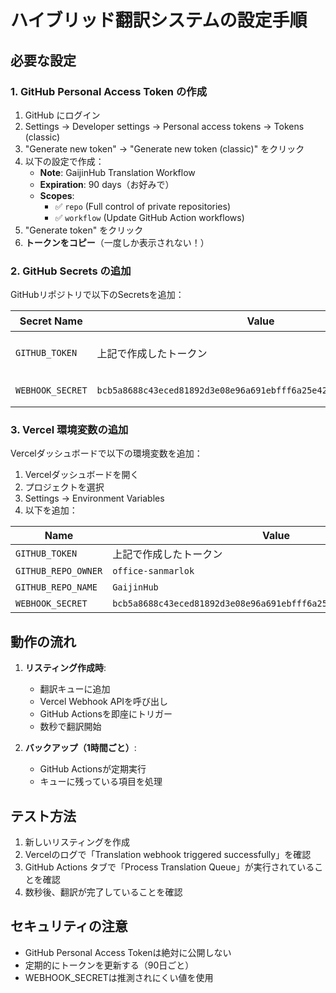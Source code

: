# ハイブリッド翻訳システムの設定手順

## 必要な設定

### 1. GitHub Personal Access Token の作成

1. GitHub にログイン
2. Settings → Developer settings → Personal access tokens → Tokens (classic)
3. "Generate new token" → "Generate new token (classic)" をクリック
4. 以下の設定で作成：
   - **Note**: GaijinHub Translation Workflow
   - **Expiration**: 90 days（お好みで）
   - **Scopes**: 
     - ✅ `repo` (Full control of private repositories)
     - ✅ `workflow` (Update GitHub Action workflows)
5. "Generate token" をクリック
6. **トークンをコピー**（一度しか表示されない！）

### 2. GitHub Secrets の追加

GitHubリポジトリで以下のSecretsを追加：

| Secret Name | Value | 説明 |
|-------------|-------|------|
| `GITHUB_TOKEN` | 上記で作成したトークン | GitHub Actions起動用 |
| `WEBHOOK_SECRET` | `bcb5a8688c43eced81892d3e08e96a691ebfff6a25e4206f893c6276f992a984` | Webhook認証用 |

### 3. Vercel 環境変数の追加

Vercelダッシュボードで以下の環境変数を追加：

1. Vercelダッシュボードを開く
2. プロジェクトを選択
3. Settings → Environment Variables
4. 以下を追加：

| Name | Value | Environment |
|------|-------|-------------|
| `GITHUB_TOKEN` | 上記で作成したトークン | Production |
| `GITHUB_REPO_OWNER` | `office-sanmarlok` | Production |
| `GITHUB_REPO_NAME` | `GaijinHub` | Production |
| `WEBHOOK_SECRET` | `bcb5a8688c43eced81892d3e08e96a691ebfff6a25e4206f893c6276f992a984` | Production |

## 動作の流れ

1. **リスティング作成時**:
   - 翻訳キューに追加
   - Vercel Webhook APIを呼び出し
   - GitHub Actionsを即座にトリガー
   - 数秒で翻訳開始

2. **バックアップ（1時間ごと）**:
   - GitHub Actionsが定期実行
   - キューに残っている項目を処理

## テスト方法

1. 新しいリスティングを作成
2. Vercelのログで「Translation webhook triggered successfully」を確認
3. GitHub Actions タブで「Process Translation Queue」が実行されていることを確認
4. 数秒後、翻訳が完了していることを確認

## セキュリティの注意

- GitHub Personal Access Tokenは絶対に公開しない
- 定期的にトークンを更新する（90日ごと）
- WEBHOOK_SECRETは推測されにくい値を使用